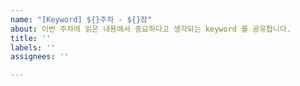 ```yaml
---
name: "[Keyword] ${}주차 - ${}장"
about: 이번 주차에 읽은 내용에서 중요하다고 생각되는 keyword 를 공유합니다.
title: ''
labels: ''
assignees: ''

---
```



